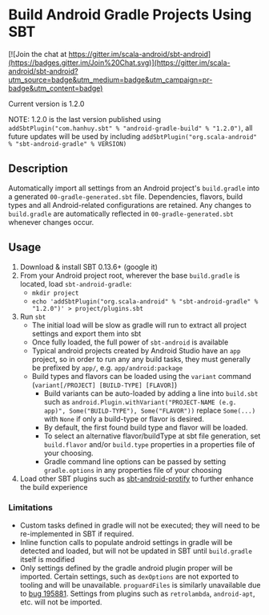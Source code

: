 # Build Android Gradle Projects Using SBT #

[![Join the chat at https://gitter.im/scala-android/sbt-android](https://badges.gitter.im/Join%20Chat.svg)](https://gitter.im/scala-android/sbt-android?utm_source=badge&utm_medium=badge&utm_campaign=pr-badge&utm_content=badge)

Current version is 1.2.0

NOTE: 1.2.0 is the last version published using
`addSbtPlugin("com.hanhuy.sbt" % "android-gradle-build" % "1.2.0")`,
all future updates will be used by including
`addSbtPlugin("org.scala-android" % "sbt-android-gradle" % VERSION)`

## Description ##

Automatically import all settings from an Android project's `build.gradle` into
a generated `00-gradle-generated.sbt` file. Dependencies, flavors, build
types and all Android-related configurations are retained. Any changes to
`build.gradle` are automatically reflected in `00-gradle-generated.sbt`
whenever changes occur.

## Usage ##

1. Download & install SBT 0.13.6+ (google it)
2. From your Android project root, wherever the base `build.gradle` is located,
   load `sbt-android-gradle`:
   * `mkdir project`
   * `echo 'addSbtPlugin("org.scala-android" % "sbt-android-gradle" % "1.2.0")' > project/plugins.sbt`
3. Run `sbt`
   * The initial load will be slow as gradle will run to extract all
     project settings and export them into sbt
   * Once fully loaded, the full power of `sbt-android` is available
   * Typical android projects created by Android Studio have an `app` project,
     so in order to run any any build tasks, they must generally be prefixed by
     `app/`, e.g. `app/android:package`
   * Build types and flavors can be loaded using the `variant` command
     (`variant[/PROJECT] [BUILD-TYPE] [FLAVOR]`)  
     * Build variants can be auto-loaded by adding a line into `build.sbt` such
       as `android.Plugin.withVariant("PROJECT-NAME (e.g. app)", Some("BUILD-TYPE"), Some("FLAVOR"))`
       replace `Some(...)` with `None` if only a build-type or flavor is desired.
     * By default, the first found build type and flavor will be loaded.
     * To select an alternative flavor/buildType at sbt file generation,
       set `build.flavor` and/or `build.type` properties in a properties file
       of your choosing.
     * Gradle command line options can be passed by setting `gradle.options` in
       any properties file of your choosing
4. Load other SBT plugins such as [sbt-android-protify](https://github.com/scala-android/sbt-android-protify) to
   further enhance the build experience


### Limitations ###

* Custom tasks defined in gradle will not be executed; they will need to be
  re-implemented in SBT if required.
* Inline function calls to populate android settings in gradle will be detected
  and loaded, but will not be updated in SBT until `build.gradle` itself is
  modified
* Only settings defined by the gradle android plugin proper will be imported.
  Certain settings, such as `dexOptions` are not exported to tooling and will
  be unavailable. `proguardFiles` is similarly unavailable due to
  [bug 195881](https://code.google.com/p/android/issues/detail?id=195881).
  Settings from plugins such as `retrolambda`, `android-apt`, etc. will not be
  imported.
